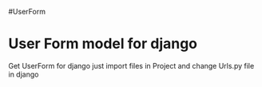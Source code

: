 #UserForm 
<h1 href="https://github.com/tanaykulkarni27/UserForm/Main_Files">User Form model for django</h1>
<p>Get UserForm for django just import files in Project and change Urls.py file in django</p>
